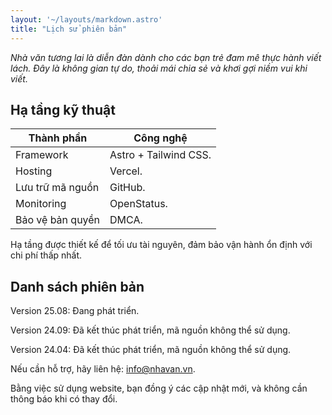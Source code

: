 ```yaml
---
layout: '~/layouts/markdown.astro'
title: "Lịch sử phiên bản"
---
```


_Nhà văn tương lai là diễn đàn dành cho các bạn trẻ đam mê thực hành viết lách. Đây là không gian tự do, thoải mái chia sẻ và khơi gợi niềm vui khi viết._

## Hạ tầng kỹ thuật

| Thành phần | Công nghệ |
|------------|-----------|
| Framework | Astro + Tailwind CSS. |
| Hosting | Vercel. |
| Lưu trữ mã nguồn | GitHub. |
| Monitoring | OpenStatus. |
| Bảo vệ bản quyền | DMCA. |

Hạ tầng được thiết kế để tối ưu tài nguyên, đảm bảo vận hành ổn định với chi phí thấp nhất.

## Danh sách phiên bản

Version 25.08: Đang phát triển.

Version 24.09: Đã kết thúc phát triển, mã nguồn không thể sử dụng.

Version 24.04: Đã kết thúc phát triển, mã nguồn không thể sử dụng.

Nếu cần hỗ trợ, hãy liên hệ: info@nhavan.vn.

Bằng việc sử dụng website, bạn đồng ý các cập nhật mới, và không cần thông báo khi có thay đổi.